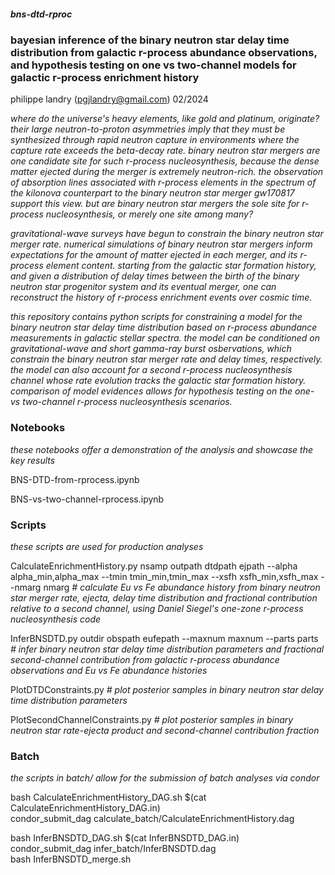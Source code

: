 ##### bns-dtd-rproc
### bayesian inference of the binary neutron star delay time distribution from galactic r-process abundance observations, and hypothesis testing on one vs two-channel models for galactic r-process enrichment history
philippe landry (pgjlandry@gmail.com) 02/2024

*where do the universe's heavy elements, like gold and platinum, originate? their large neutron-to-proton asymmetries imply that they must be synthesized through rapid neutron capture in environments where the capture rate exceeds the beta-decay rate. binary neutron star mergers are one candidate site for such r-process nucleosynthesis, because the dense matter ejected during the merger is extremely neutron-rich. the observation of absorption lines associated with r-process elements in the spectrum of the kilonova counterpart to the binary neutron star merger gw170817 support this view. but are binary neutron star mergers the sole site for r-process nucleosynthesis, or merely one site among many?*

*gravitational-wave surveys have begun to constrain the binary neutron star merger rate. numerical simulations of binary neutron star mergers inform expectations for the amount of matter ejected in each merger, and its r-process element content. starting from the galactic star formation history, and given a distribution of delay times between the birth of the binary neutron star progenitor system and its eventual merger, one can reconstruct the history of r-process enrichment events over cosmic time.*

*this repository contains python scripts for constraining a model for the binary neutron star delay time distribution based on r-process abundance measurements in galactic stellar spectra. the model can be conditioned on gravitational-wave and short gamma-ray burst osbervations, which constrain the binary neutron star merger rate and delay times, respectively. the model can also account for a second r-process nucleosynthesis channel whose rate evolution tracks the galactic star formation history. comparison of model evidences allows for hypothesis testing on the one- vs two-channel r-process nucleosynthesis scenarios.*

### Notebooks

*these notebooks offer a demonstration of the analysis and showcase the key results*

BNS-DTD-from-rprocess.ipynb

BNS-vs-two-channel-rprocess.ipynb

### Scripts

*these scripts are used for production analyses*

CalculateEnrichmentHistory.py nsamp outpath dtdpath ejpath --alpha alpha_min,alpha_max --tmin tmin_min,tmin_max --xsfh xsfh_min,xsfh_max --nmarg nmarg *# calculate Eu vs Fe abundance history from binary neutron star merger rate, ejecta, delay time distribution and fractional contribution relative to a second channel, using Daniel Siegel's one-zone r-process nucleosynthesis code*

InferBNSDTD.py outdir obspath eufepath --maxnum maxnum --parts parts *# infer binary neutron star delay time distribution parameters and fractional second-channel contribution from galactic r-process abundance observations and Eu vs Fe abundance histories*

PlotDTDConstraints.py *# plot posterior samples in binary neutron star delay time distribution parameters*

PlotSecondChannelConstraints.py *# plot posterior samples in binary neutron star rate-ejecta product and second-channel contribution fraction*

### Batch

*the scripts in batch/ allow for the submission of batch analyses via condor*

bash CalculateEnrichmentHistory_DAG.sh $(cat CalculateEnrichmentHistory_DAG.in) \
condor_submit_dag calculate_batch/CalculateEnrichmentHistory.dag

bash InferBNSDTD_DAG.sh $(cat InferBNSDTD_DAG.in) \
condor_submit_dag infer_batch/InferBNSDTD.dag \
bash InferBNSDTD_merge.sh

